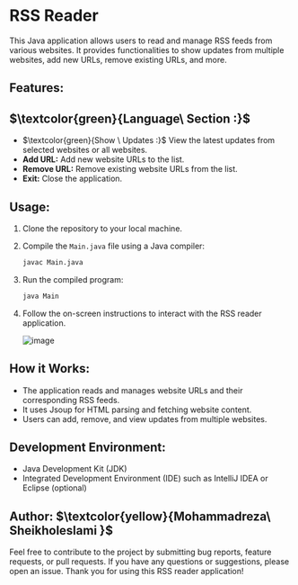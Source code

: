 
# RSS Reader

This Java application allows users to read and manage RSS feeds from various websites. It provides functionalities to show updates from multiple websites, add new URLs, remove existing URLs, and more.

## Features:
## $\textcolor{green}{Language\ Section :\}$
-  $\textcolor{green}{Show \ Updates :\}$ View the latest updates from selected websites or all websites.
- **Add URL:** Add new website URLs to the list.
- **Remove URL:** Remove existing website URLs from the list.
- **Exit:** Close the application.

## Usage:
1. Clone the repository to your local machine.
2. Compile the `Main.java` file using a Java compiler:
   ```bash
   javac Main.java
   ```
3. Run the compiled program:
   ```bash
   java Main
   ```
4. Follow the on-screen instructions to interact with the RSS reader application.

   ![image](https://github.com/MohammadrezaSheikholeslami84/RSS-Reader-Java/assets/166950228/a5dc2f2d-7cb2-4b86-954d-019d5c70393a)


## How it Works:
- The application reads and manages website URLs and their corresponding RSS feeds.
- It uses Jsoup for HTML parsing and fetching website content.
- Users can add, remove, and view updates from multiple websites.

## Development Environment:
- Java Development Kit (JDK)
- Integrated Development Environment (IDE) such as IntelliJ IDEA or Eclipse (optional)


## Author: $\textcolor{yellow}{Mohammadreza\ Sheikholeslami \}$

Feel free to contribute to the project by submitting bug reports, feature requests, or pull requests. If you have any questions or suggestions, please open an issue. Thank you for using this RSS reader application!

